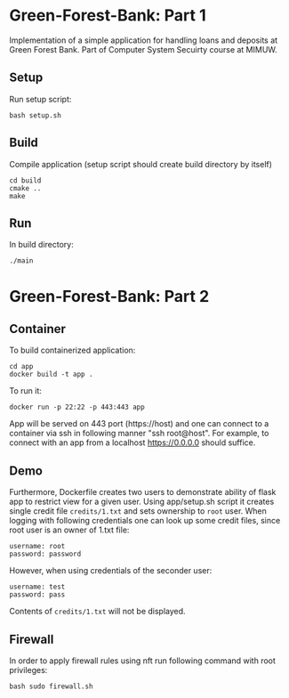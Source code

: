 # Green-Forest-Bank: Part 1 

Implementation of a simple application for handling loans and deposits at Green Forest Bank. Part of Computer System Secuirty course at MIMUW. 

## Setup 
Run setup script:
```
bash setup.sh 
```

## Build 
Compile application (setup script should create build directory by itself)
```
cd build 
cmake .. 
make
```

## Run
In build directory:  
```
./main
```

# Green-Forest-Bank: Part 2 

## Container 
To build containerized application:
```
cd app
docker build -t app . 
```

To run it: 
```
docker run -p 22:22 -p 443:443 app 
```
App will be served on 443 port (https://host) and one can connect to a container via ssh in following manner "ssh root@host". 
For example, to connect with an app from a localhost https://0.0.0.0 should suffice.  

## Demo
Furthermore, Dockerfile creates two users to demonstrate ability of flask app to restrict view for a given user. Using app/setup.sh script it creates single credit file `credits/1.txt` and sets ownership to `root` user.  When logging with following credentials one can look up some credit files, since root user is an owner of 1.txt file: 
```
username: root
password: password
```

However, when using credentials of the seconder user:
```
username: test
password: pass
```
Contents of `credits/1.txt` will not be displayed. 

## Firewall 
In order to apply firewall rules using nft run following command with root privileges: 
```
bash sudo firewall.sh
```

